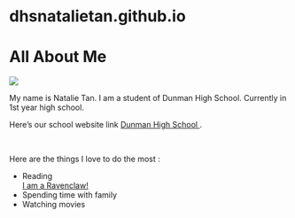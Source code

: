 # dhsnatalietan.github.io
<!DOCTYPE html>
<html>
<link rel="stylesheet" type="text/css" href="style.css">
<body>
<h1> All About Me</h1>
<title> This is my website </title>
<img src="photo.jpg"/>
<p>
My name is Natalie Tan. I am a student of Dunman High School. Currently in 1st year high school. </p>
<p>
Here’s our school website link <a href ="www.dhs.sg"> Dunman High School  </a>. </p>
<br>
<p>Here are the things I love to do the most : </p> 
<ul>
<li>Reading</li>
<a href="https://www.pottermore.com/"> I am a Ravenclaw! </a>
<li>Spending time with family</li>
<li>Watching movies</li>
</ul>
</body>
</html>
